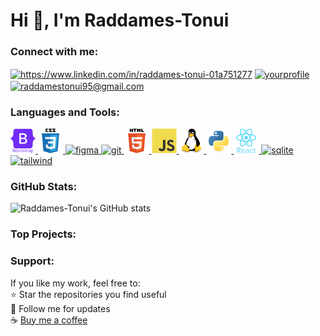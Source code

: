 <h1 align="left">Hi 👋, I'm Raddames-Tonui</h1>

<h3 align="left">Connect with me:</h3>
<p align="left">
<a href="https://www.linkedin.com/in/raddames-tonui-01a751277" target="blank"><img align="center" src="https://cdn.jsdelivr.net/npm/simple-icons@v3/icons/linkedin.svg" alt="https://www.linkedin.com/in/raddames-tonui-01a751277" height="30" width="40" /></a>
<a href="https://twitter.com/yourprofile" target="blank"><img align="center" src="https://cdn.jsdelivr.net/npm/simple-icons@v3/icons/twitter.svg" alt="yourprofile" height="30" width="40" /></a>
<a href="mailto:raddamestonui95@gmail.com"><img align="center" src="https://cdn.jsdelivr.net/npm/simple-icons@v3/icons/gmail.svg" alt="raddamestonui95@gmail.com" height="30" width="40" /></a>
</p>

<h3 align="left">Languages and Tools:</h3>
<p align="left"> 
  <a href="https://getbootstrap.com" target="_blank" rel="noreferrer"> 
    <img src="https://raw.githubusercontent.com/devicons/devicon/master/icons/bootstrap/bootstrap-plain-wordmark.svg" alt="bootstrap" width="40" height="40"/> 
  </a> 
  <a href="https://www.w3schools.com/css/" target="_blank" rel="noreferrer"> 
    <img src="https://raw.githubusercontent.com/devicons/devicon/master/icons/css3/css3-original-wordmark.svg" alt="css3" width="40" height="40"/> 
  </a> 
  <a href="https://www.figma.com/" target="_blank" rel="noreferrer"> 
    <img src="https://www.vectorlogo.zone/logos/figma/figma-icon.svg" alt="figma" width="40" height="40"/> 
  </a> 
  <a href="https://git-scm.com/" target="_blank" rel="noreferrer"> 
    <img src="https://www.vectorlogo.zone/logos/git-scm/git-scm-icon.svg" alt="git" width="40" height="40"/> 
  </a> 
  <a href="https://www.w3.org/html/" target="_blank" rel="noreferrer"> 
    <img src="https://raw.githubusercontent.com/devicons/devicon/master/icons/html5/html5-original-wordmark.svg" alt="html5" width="40" height="40"/> 
  </a> 
  <a href="https://developer.mozilla.org/en-US/docs/Web/JavaScript" target="_blank" rel="noreferrer"> 
    <img src="https://raw.githubusercontent.com/devicons/devicon/master/icons/javascript/javascript-original.svg" alt="javascript" width="40" height="40"/> 
  </a> 
  <a href="https://www.linux.org/" target="_blank" rel="noreferrer"> 
    <img src="https://raw.githubusercontent.com/devicons/devicon/master/icons/linux/linux-original.svg" alt="linux" width="40" height="40"/> 
  </a> 
  <a href="https://www.python.org" target="_blank" rel="noreferrer"> 
    <img src="https://raw.githubusercontent.com/devicons/devicon/master/icons/python/python-original.svg" alt="python" width="40" height="40"/> 
  </a> 
  <a href="https://reactjs.org/" target="_blank" rel="noreferrer"> 
    <img src="https://raw.githubusercontent.com/devicons/devicon/master/icons/react/react-original-wordmark.svg" alt="react" width="40" height="40"/> 
  </a> 
  <a href="https://www.sqlite.org/" target="_blank" rel="noreferrer"> 
    <img src="https://www.vectorlogo.zone/logos/sqlite/sqlite-icon.svg" alt="sqlite" width="40" height="40"/> 
  </a> 
  <a href="https://tailwindcss.com/" target="_blank" rel="noreferrer"> 
    <img src="https://www.vectorlogo.zone/logos/tailwindcss/tailwindcss-icon.svg" alt="tailwind" width="40" height="40"/> 
  </a> 
</p>

<h3 align="left">GitHub Stats:</h3>
<p align="left">
<img src="https://github-readme-stats.vercel.app/api?username=Raddames-Tonui&show_icons=true&theme=radical" alt="Raddames-Tonui's GitHub stats"/>
</p>

<h3 align="left">Top Projects:</h3>
<!-- <p align="left">
<a href="https://github.com/Raddames-Tonui/awesome-project">Awesome Project</a>: A brief description of what this project does and why it's awesome.<br>
<a href="https://github.com/Raddames-Tonui/cool-project">Cool Project</a>: A brief description of what this project does and why it's cool.<br>
<a href="https://github.com/Raddames-Tonui/interesting-project">Interesting Project</a>: A brief description of what this project does and why it's interesting.<br>
</p> -->


<h3 align="left">Support:</h3>
<p align="left">
If you like my work, feel free to:<br>
⭐️ Star the repositories you find useful<br>
💬 Follow me for updates<br>
☕️ <a href="https://www.buymeacoffee.com/yourprofile">Buy me a coffee</a>
</p>
